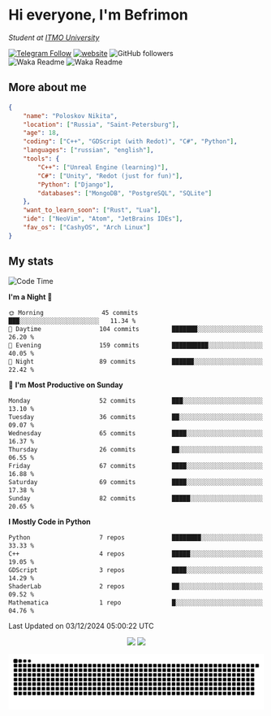 # Hi everyone, I'm Befrimon
*Student at [ITMO University](https://itmo.ru/)*

[![Telegram Follow](https://img.shields.io/badge/Telegram-2CA5E0?style=flat-squeare&logo=telegram&logoColor=white)](https://t.me/bigtoad_tavern)
[![website](https://img.shields.io/badge/Website-2CA5E0?style=flat-squeare&logo=google-chrome&logoColor=white&color=320142)](https://bfn-dev.ru/)
![GitHub followers](https://img.shields.io/github/followers/Befrimon?label=Follow&style=social)
<br>
![Waka Readme](https://github.com/Befrimon/Befrimon/workflows/WakaReadme/badge.svg)
![Waka Readme](https://github.com/Befrimon/Befrimon/workflows/snake/badge.svg)

## More about me
``` JSON
{
    "name": "Poloskov Nikita",
    "location": ["Russia", "Saint-Petersburg"],
    "age": 18,
    "coding": ["C++", "GDScript (with Redot)", "C#", "Python"],
    "languages": ["russian", "english"],
    "tools": {
        "C++": ["Unreal Engine (learning)"],
        "C#": ["Unity", "Redot (just for fun)"],
        "Python": ["Django"],
        "databases": ["MongoDB", "PostgreSQL", "SQLite"]
    },
    "want_to_learn_soon": ["Rust", "Lua"],
    "ide": ["NeoVim", "Atom", "JetBrains IDEs"],
    "fav_os": ["CashyOS", "Arch Linux"]
}
```

## My stats
<!--START_SECTION:waka-->
![Code Time](http://img.shields.io/badge/Code%20Time-9%20hrs%2043%20mins-blue)

**I'm a Night 🦉** 

```text
🌞 Morning                45 commits          ███░░░░░░░░░░░░░░░░░░░░░░   11.34 % 
🌆 Daytime                104 commits         ███████░░░░░░░░░░░░░░░░░░   26.20 % 
🌃 Evening                159 commits         ██████████░░░░░░░░░░░░░░░   40.05 % 
🌙 Night                  89 commits          ██████░░░░░░░░░░░░░░░░░░░   22.42 % 
```
📅 **I'm Most Productive on Sunday** 

```text
Monday                   52 commits          ███░░░░░░░░░░░░░░░░░░░░░░   13.10 % 
Tuesday                  36 commits          ██░░░░░░░░░░░░░░░░░░░░░░░   09.07 % 
Wednesday                65 commits          ████░░░░░░░░░░░░░░░░░░░░░   16.37 % 
Thursday                 26 commits          ██░░░░░░░░░░░░░░░░░░░░░░░   06.55 % 
Friday                   67 commits          ████░░░░░░░░░░░░░░░░░░░░░   16.88 % 
Saturday                 69 commits          ████░░░░░░░░░░░░░░░░░░░░░   17.38 % 
Sunday                   82 commits          █████░░░░░░░░░░░░░░░░░░░░   20.65 % 
```


**I Mostly Code in Python** 

```text
Python                   7 repos             ████████░░░░░░░░░░░░░░░░░   33.33 % 
C++                      4 repos             █████░░░░░░░░░░░░░░░░░░░░   19.05 % 
GDScript                 3 repos             ████░░░░░░░░░░░░░░░░░░░░░   14.29 % 
ShaderLab                2 repos             ██░░░░░░░░░░░░░░░░░░░░░░░   09.52 % 
Mathematica              1 repo              █░░░░░░░░░░░░░░░░░░░░░░░░   04.76 % 
```




 Last Updated on 03/12/2024 05:00:22 UTC
<!--END_SECTION:waka-->

<div align=center>
    <img src="https://gh-badges.oxff.work.gd/api?username=Befrimon&hide_border=true&show_icons=true&bg_color=0d1117&text_color=fff">
    <img src="https://gh-badges.oxff.work.gd/api/top-langs/?username=Befrimon&layout=compact&hide_border=true&show_icons=true&bg_color=0d1117&text_color=fff">
</p>


<picture>
  <source media="(prefers-color-scheme: dark)" srcset="https://raw.githubusercontent.com/Befrimon/Befrimon/output/github-snake-dark.svg">
  <source media="(prefers-color-scheme: light)" srcset="https://raw.githubusercontent.com/Befrimon/Befrimon/output/github-snake.svg">
  <img alt="github contribution grid snake animation" src="https://raw.githubusercontent.com/Befrimon/Befrimon/output/github-snake.svg">
</picture>
